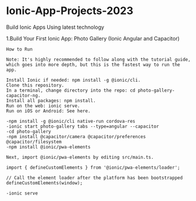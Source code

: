 # Ionic-App-Projects-2023
Build Ionic Apps Using latest technology



1.Build Your First Ionic App: Photo Gallery (Ionic Angular and Capacitor)

    How to Run
    
    Note: It's highly recommended to follow along with the tutorial guide, which goes into more depth, but this is the fastest way to run the app.

    Install Ionic if needed: npm install -g @ionic/cli.
    Clone this repository.
    In a terminal, change directory into the repo: cd photo-gallery-capacitor-ng.
    Install all packages: npm install.
    Run on the web: ionic serve.
    Run on iOS or Android: See here.

    -npm install -g @ionic/cli native-run cordova-res
    -ionic start photo-gallery tabs --type=angular --capacitor
    -cd photo-gallery
    -npm install @capacitor/camera @capacitor/preferences @capacitor/filesystem
    -npm install @ionic/pwa-elements

    Next, import @ionic/pwa-elements by editing src/main.ts.

    import { defineCustomElements } from '@ionic/pwa-elements/loader';

    // Call the element loader after the platform has been bootstrapped
    defineCustomElements(window);

    -ionic serve
